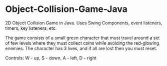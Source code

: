# Object-Collision-Game-Java
2D Object Collision Game in Java. Uses Swing Components, event listeners, timers, key listeners, etc.

The game consists of a small green character that must travel around a set of few levels where they must collect
coins while avoiding the red-glowing enemies. The character has 3 lives, and if all are lost then you must reset.

Controls:
W - up,
S - down,
A - left,
D - right
